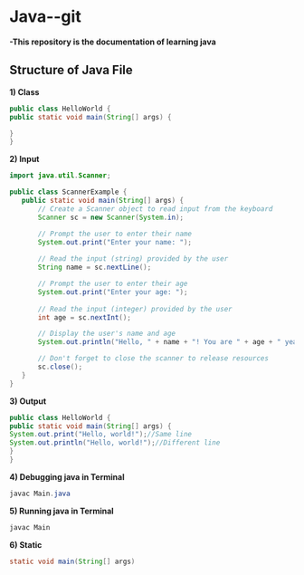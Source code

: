 # Java--git
<details><summary>-This repository is the documentation of learning java
  </summary></details>
<style>
  /* Style the dropdown summary button */
  details summary {
    cursor: pointer;
    list-style: none;
    padding: 0;
    font-weight: bold;
  }

  /* Style the content of the dropdown */
  details ul {
    margin: 0;
    padding-left: 20px;
  }
</style>


## Structure of Java File
<details><summary>  1) Class </summary> <ul>
    <li>File name is the class name </li>
    <li>Class contains the main function</li>
    </ul></details>

```java
public class HelloWorld {
public static void main(String[] args) {

}
}
```
<details><summary>  2) Input </summary> <ul>
    <li>First import Scanner </li>
    <li>Declare Scanner </li>
    </ul></details>

 ```java
import java.util.Scanner;

public class ScannerExample {
    public static void main(String[] args) {
        // Create a Scanner object to read input from the keyboard
        Scanner sc = new Scanner(System.in);

        // Prompt the user to enter their name
        System.out.print("Enter your name: ");
        
        // Read the input (string) provided by the user
        String name = sc.nextLine();

        // Prompt the user to enter their age
        System.out.print("Enter your age: ");
        
        // Read the input (integer) provided by the user
        int age = sc.nextInt();

        // Display the user's name and age
        System.out.println("Hello, " + name + "! You are " + age + " years old.");

        // Don't forget to close the scanner to release resources
        sc.close();
    }
}

```

<details><summary>  3) Output </summary> <ul>
    <li>print command for printing in same line. </li>
    <li>println command for printing in next line. </li>
    </ul></details>

 ```java
public class HelloWorld {
public static void main(String[] args) {
System.out.print("Hello, world!");//Same line
System.out.println("Hello, world!");//Different line
}
}
```
<details><summary>  4) Debugging java in Terminal </summary> <ul>
    <li>Checking whether the code contains any error </li>
    
</ul></details>

 ```java
javac Main.java
```
<details><summary>  5) Running java in Terminal </summary> <ul>
    <li>Expecting the output </li>
    
</ul></details>

 ```java
javac Main
```
<details><summary>  6) Static </summary> <ul>
    <li>we want to run the main function without creating a object for class </li>
    <li>the main function will be one which will be running first</li>
    </ul></details>

 ```java
static void main(String[] args)
```


